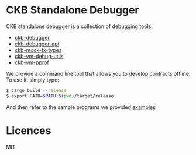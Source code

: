 # CKB Standalone Debugger

CKB standalone debugger is a collection of debugging tools.

- [ckb-debugger](./ckb-debugger)
- [ckb-debugger-api](./ckb-debugger-api)
- [ckb-mock-tx-types](./ckb-mock-tx-types)
- [ckb-vm-debug-utils](./ckb-vm-debug-utils)
- [ckb-vm-pprof](./ckb-vm-pprof)

We provide a command line tool that allows you to develop contracts offline. To use it, simply type:

```sh
$ cargo build --release
$ export PATH=$PATH:$(pwd)/target/release
```

And then refer to the sample programs we provided [examples](./ckb-debugger/examples/)

# Licences

MIT
